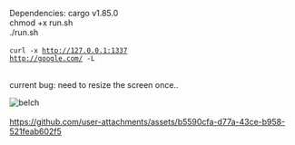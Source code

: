 Dependencies: cargo v1.85.0<br>
chmod +x run.sh<br>
./run.sh<br><br>
<code>curl -x http://127.0.0.1:1337 http://google.com/ -L</code> <br><br>

current bug: need to resize the screen once..


![belch](https://github.com/user-attachments/assets/78f396c4-b914-45ec-b712-d7b5cfea690a)<br><br>
https://github.com/user-attachments/assets/b5590cfa-d77a-43ce-b958-521feab602f5


